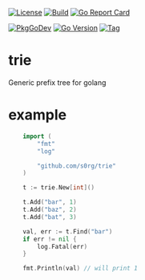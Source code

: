 [![License](https://img.shields.io/github/license/s0rg/trie)](https://github.com/s0rg/trie/blob/main/LICENSE)
[![Build](https://github.com/s0rg/trie/workflows/ci/badge.svg)](https://github.com/s0rg/trie/actions?query=workflow%3Aci)
[![Go Report Card](https://goreportcard.com/badge/github.com/s0rg/trie)](https://goreportcard.com/report/github.com/s0rg/trie)

[![PkgGoDev](https://pkg.go.dev/badge/github.com/s0rg/trie)](https://pkg.go.dev/github.com/s0rg/trie)
[![Go Version](https://img.shields.io/github/go-mod/go-version/s0rg/trie)](go.mod)
[![Tag](https://img.shields.io/github/v/tag/s0rg/trie?sort=semver)](https://github.com/s0rg/trie/tags)


# trie
Generic prefix tree for golang

# example

```go
    import (
        "fmt"
        "log"

        "github.com/s0rg/trie"
    )

    t := trie.New[int]()

    t.Add("bar", 1)
    t.Add("baz", 2)
    t.Add("bat", 3)

    val, err := t.Find("bar")
    if err != nil {
        log.Fatal(err)
    }

    fmt.Println(val) // will print 1
```
